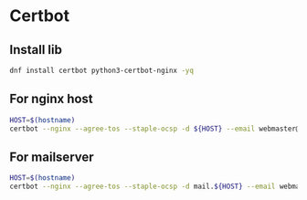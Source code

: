 # Certbot
## Install lib
```bash
dnf install certbot python3-certbot-nginx -yq 
```
## For nginx host
```bash
HOST=$(hostname)
certbot --nginx --agree-tos --staple-ocsp -d ${HOST} --email webmaster@${HOST} --noninteractive --nginx-sleep-seconds 5 --no-eff-email --hsts --redirect
```
## For mailserver
```bash
HOST=$(hostname)
certbot --nginx --agree-tos --staple-ocsp -d mail.${HOST} --email webmaster@${HOST} --noninteractive --nginx-sleep-seconds 5 --no-eff-email
```